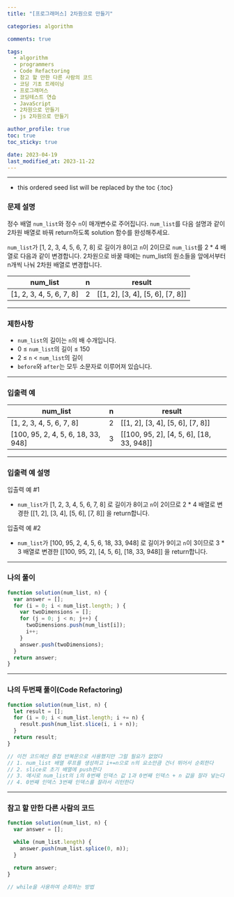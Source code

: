 ```yaml
---
title: "[프로그래머스] 2차원으로 만들기"

categories: algorithm

comments: true

tags:
  - algorithm
  - programmers
  - Code Refactoring
  - 참고 할 만한 다른 사람의 코드
  - 코딩 기초 트레이닝
  - 프로그래머스
  - 코딩테스트 연습
  - JavaScript
  - 2차원으로 만들기
  - js 2차원으로 만들기

author_profile: true
toc: true
toc_sticky: true

date: 2023-04-19
last_modified_at: 2023-11-22
---
```


---

<!-- prettier-ignore -->
* this ordered seed list will be replaced by the toc 
{:toc}

### 문제 설명

정수 배열 `num_list`와 정수 `n`이 매개변수로 주어집니다. `num_list`를 다음 설명과 같이 2차원 배열로 바꿔 return하도록 solution 함수를 완성해주세요.

`num_list`가 [1, 2, 3, 4, 5, 6, 7, 8] 로 길이가 8이고 `n`이 2이므로 `num_list`를 2 \* 4 배열로 다음과 같이 변경합니다. 2차원으로 바꿀 때에는 num_list의 원소들을 앞에서부터 n개씩 나눠 2차원 배열로 변경합니다.

| num_list                 | n   | result                           |
| ------------------------ | --- | -------------------------------- |
| [1, 2, 3, 4, 5, 6, 7, 8] | 2   | [[1, 2], [3, 4], [5, 6], [7, 8]] |

---

### 제한사항

- `num_list`의 길이는 `n`의 배 수개입니다.
- 0 ≤ `num_list`의 길이 ≤ 150
- 2 ≤ `n` < `num_list`의 길이
- `before`와 `after`는 모두 소문자로 이루어져 있습니다.

---

### 입출력 예

| num_list                           | n   | result                                   |
| ---------------------------------- | --- | ---------------------------------------- |
| [1, 2, 3, 4, 5, 6, 7, 8]           | 2   | [[1, 2], [3, 4], [5, 6], [7, 8]]         |
| [100, 95, 2, 4, 5, 6, 18, 33, 948] | 3   | [[100, 95, 2], [4, 5, 6], [18, 33, 948]] |

---

### 입출력 예 설명

입출력 예 #1

- `num_list`가 [1, 2, 3, 4, 5, 6, 7, 8] 로 길이가 8이고 `n`이 2이므로 2 \* 4 배열로 변경한 [[1, 2], [3, 4], [5, 6], [7, 8]] 을 return합니다.

입출력 예 #2

- `num_list`가 [100, 95, 2, 4, 5, 6, 18, 33, 948] 로 길이가 9이고 `n`이 3이므로 3 \* 3 배열로 변경한 [[100, 95, 2], [4, 5, 6], [18, 33, 948]] 을 return합니다.

---

### 나의 풀이

```jsx
function solution(num_list, n) {
  var answer = [];
  for (i = 0; i < num_list.length; ) {
    var twoDimensions = [];
    for (j = 0; j < n; j++) {
      twoDimensions.push(num_list[i]);
      i++;
    }
    answer.push(twoDimensions);
  }
  return answer;
}
```

---

### 나의 두번째 풀이(Code Refactoring)

```jsx
function solution(num_list, n) {
  let result = [];
  for (i = 0; i < num_list.length; i += n) {
    result.push(num_list.slice(i, i + n));
  }
  return result;
}

// 이전 코드에선 중첩 반복문으로 사용했지만 그럴 필요가 없었다
// 1. num_list 배열 루프를 생성하고 i+=n으로 n의 요소만큼 건너 뛰어서 순회한다
// 2. slice로 초기 배열에 push한다
// 3. 예시로 num_list의 i의 0번째 인덱스 값 1과 0번째 인덱스 + n 값을 잘라 넣는다
// 4. 0번째 인덱스 3번째 인덱스를 잘라서 리턴한다
```

---

### 참고 할 만한 다른 사람의 코드

```jsx
function solution(num_list, n) {
  var answer = [];

  while (num_list.length) {
    answer.push(num_list.splice(0, n));
  }

  return answer;
}

// while을 사용하여 순회하는 방법
```
